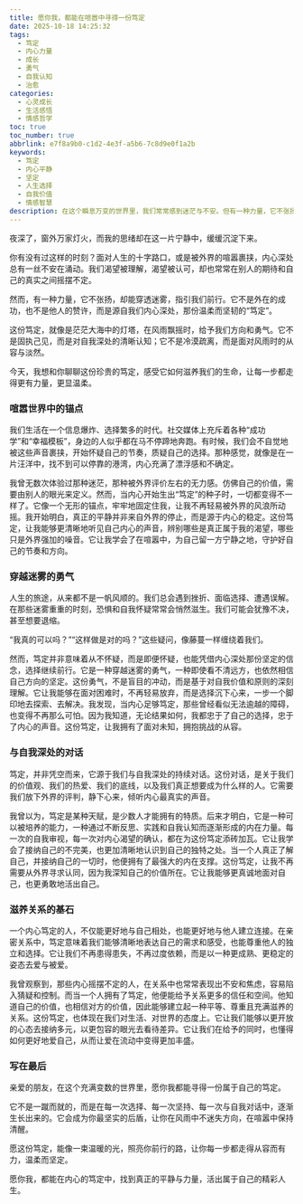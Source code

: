 ```yaml
---
title: 愿你我，都能在喧嚣中寻得一份笃定
date: 2025-10-18 14:25:32
tags:
  - 笃定
  - 内心力量
  - 成长
  - 勇气
  - 自我认知
  - 治愈
categories:
  - 心灵成长
  - 生活感悟
  - 情感哲学
toc: true
toc_number: true
abbrlink: e7f8a9b0-c1d2-4e3f-a5b6-7c8d9e0f1a2b
keywords:
  - 笃定
  - 内心平静
  - 坚定
  - 人生选择
  - 自我价值
  - 情感智慧
description: 在这个瞬息万变的世界里，我们常常感到迷茫与不安。但有一种力量，它不张扬，却能穿透迷雾，指引我们前行——那就是内心的笃定。它不是固执，而是对自我深处的清晰认知；它不是冷漠，而是面对风雨时的从容与勇气。这篇文章，想与你一同探寻这份珍贵的笃定，感受它如何滋养我们的生命，让每一步都走得更有力量，更显温柔。
---
```


夜深了，窗外万家灯火，而我的思绪却在这一片宁静中，缓缓沉淀下来。

你有没有过这样的时刻？面对人生的十字路口，或是被外界的喧嚣裹挟，内心深处总有一丝不安在涌动。我们渴望被理解，渴望被认可，却也常常在别人的期待和自己的真实之间摇摆不定。

然而，有一种力量，它不张扬，却能穿透迷雾，指引我们前行。它不是外在的成功，也不是他人的赞许，而是源自我们内心深处，那份温柔而坚韧的“笃定”。

这份笃定，就像是茫茫大海中的灯塔，在风雨飘摇时，给予我们方向和勇气。它不是固执己见，而是对自我深处的清晰认知；它不是冷漠疏离，而是面对风雨时的从容与淡然。

今天，我想和你聊聊这份珍贵的笃定，感受它如何滋养我们的生命，让每一步都走得更有力量，更显温柔。

### 喧嚣世界中的锚点

我们生活在一个信息爆炸、选择繁多的时代。社交媒体上充斥着各种“成功学”和“幸福模板”，身边的人似乎都在马不停蹄地奔跑。有时候，我们会不自觉地被这些声音裹挟，开始怀疑自己的节奏，质疑自己的选择。那种感觉，就像是在一片汪洋中，找不到可以停靠的港湾，内心充满了漂浮感和不确定。

我曾无数次体验过那种迷茫，那种被外界评价左右的无力感。仿佛自己的价值，需要由别人的眼光来定义。然而，当内心开始生出“笃定”的种子时，一切都变得不一样了。它像一个无形的锚点，牢牢地固定住我，让我不再轻易被外界的风浪所动摇。我开始明白，真正的平静并非来自外界的停止，而是源于内心的稳定。这份笃定，让我能够更清晰地听见自己内心的声音，辨别哪些是真正属于我的渴望，哪些只是外界强加的噪音。它让我学会了在喧嚣中，为自己留一方宁静之地，守护好自己的节奏和方向。

### 穿越迷雾的勇气

人生的旅途，从来都不是一帆风顺的。我们总会遇到挫折、面临选择、遭遇误解。在那些迷雾重重的时刻，恐惧和自我怀疑常常会悄然滋生。我们可能会犹豫不决，甚至想要退缩。

“我真的可以吗？”“这样做是对的吗？”这些疑问，像藤蔓一样缠绕着我们。

然而，笃定并非意味着从不怀疑，而是即便怀疑，也能凭借内心深处那份坚定的信念，选择继续前行。它是一种穿越迷雾的勇气，一种即使看不清远方，也依然相信自己方向的坚定。这份勇气，不是盲目的冲动，而是基于对自我价值和原则的深刻理解。它让我能够在面对困难时，不再轻易放弃，而是选择沉下心来，一步一个脚印地去探索、去解决。我发现，当内心足够笃定，那些曾经看似无法逾越的障碍，也变得不再那么可怕。因为我知道，无论结果如何，我都忠于了自己的选择，忠于了内心的声音。这份笃定，让我拥有了面对未知，拥抱挑战的从容。

### 与自我深处的对话

笃定，并非凭空而来，它源于我们与自我深处的持续对话。这份对话，是关于我们的价值观、我们的热爱、我们的底线，以及我们真正想要成为什么样的人。它需要我们放下外界的评判，静下心来，倾听内心最真实的声音。

我曾以为，笃定是某种天赋，是少数人才能拥有的特质。后来才明白，它是一种可以被培养的能力，一种通过不断反思、实践和自我认知而逐渐形成的内在力量。每一次的自我审视，每一次对内心渴望的确认，都在为这份笃定添砖加瓦。它让我学会了接纳自己的不完美，也更加清晰地认识到自己的独特之处。当一个人真正了解自己，并接纳自己的一切时，他便拥有了最强大的内在支撑。这份笃定，让我不再需要从外界寻求认同，因为我深知自己的价值所在。它让我能够更真诚地面对自己，也更勇敢地活出自己。

### 滋养关系的基石

一个内心笃定的人，不仅能更好地与自己相处，也能更好地与他人建立连接。在亲密关系中，笃定意味着我们能够清晰地表达自己的需求和感受，也能尊重他人的独立和选择。它让我们不再患得患失，不再过度依赖，而是以一种更成熟、更稳定的姿态去爱与被爱。

我曾观察到，那些内心摇摆不定的人，在关系中也常常表现出不安和焦虑，容易陷入猜疑和控制。而当一个人拥有了笃定，他便能给予关系更多的信任和空间。他知道自己的价值，也相信对方的价值，因此能够建立起一种平等、尊重且充满滋养的关系。这份笃定，也体现在我们对生活、对世界的态度上。它让我们能够以更开放的心态去接纳多元，以更包容的眼光去看待差异。它让我们在给予的同时，也懂得如何更好地爱自己，从而让爱在流动中变得更加丰盛。

### 写在最后

亲爱的朋友，在这个充满变数的世界里，愿你我都能寻得一份属于自己的笃定。

它不是一蹴而就的，而是在每一次选择、每一次坚持、每一次与自我对话中，逐渐生长出来的。它会成为你最坚实的后盾，让你在风雨中不迷失方向，在喧嚣中保持清醒。

愿这份笃定，能像一束温暖的光，照亮你前行的路，让你每一步都走得从容而有力，温柔而坚定。

愿你我，都能在内心的笃定中，找到真正的平静与力量，活出属于自己的精彩人生。